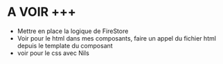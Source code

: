 # A VOIR  +++

- Mettre en place la logique de FireStore
- Voir pour le html dans mes composants, faire un appel du fichier html depuis le template du composant 
- voir pour le css avec Nils